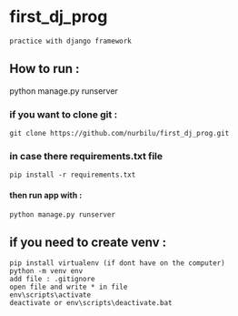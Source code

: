 # first_dj_prog 
    practice with django framework

## How to run : 
python manage.py runserver
### if you want to clone git : 
    git clone https://github.com/nurbilu/first_dj_prog.git
### in case there requirements.txt file
    pip install -r requirements.txt
#### then run app with :
    python manage.py runserver

## if you need to create venv : 
    pip install virtualenv (if dont have on the computer)
    python -m venv env 
    add file : .gitignore 
    open file and write * in file 
    env\scripts\activate
    deactivate or env\scripts\deactivate.bat